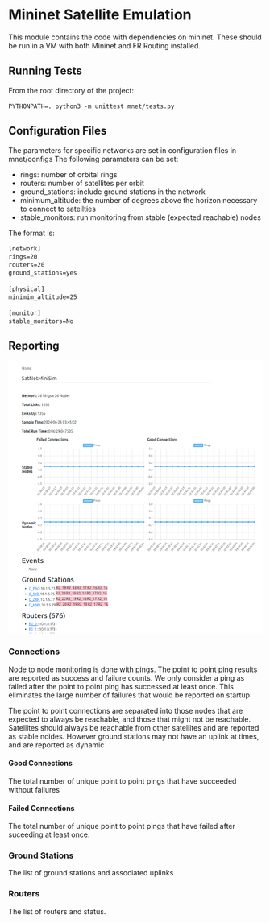 # Mininet Satellite Emulation

This module contains the code with dependencies on mininet. These should be run in a VM with both Mininet and FR Routing installed.

## Running Tests

From the root directory of the project:

```
PYTHONPATH=. python3 -m unittest mnet/tests.py
```

## Configuration Files

The parameters for specific networks are set in configuration files in mnet/configs
The following parameters can be set:
- rings: number of orbital rings
- routers: number of satellites per orbit
- ground_stations: include ground stations in the network
- minimum_altitude: the number of degrees above the horizon necessary to connect to satellties
- stable_monitors: run monitoring from stable (expected reachable) nodes

The format is:

```
[network]
rings=20
routers=20
ground_stations=yes

[physical]
minimim_altitude=25

[monitor]
stable_monitors=No
```

## Reporting

![Main Screen](main.png "Main Screen")

### Connections
Node to node monitoring is done with pings. The point to point ping results
are reported as success and failure counts. We only consider a ping as failed 
after the point to point ping has successed at least once. This eliminates
the large number of failures that would be reported on startup

The point to point connections are separated into those nodes that are
expected to always be reachable, and those that might not be reachable.
Satellites should always be reachable from other satellites and are
reported as stable noides. However ground stations may not have an uplink
at times, and are reported as dynamic

#### Good Connections

The total number of unique point to point pings that have succeeded without
failures

#### Failed Connections

The total number of unique point to point pings that have failed after 
suceeding at least once.

### Ground Stations

The list of ground stations and associated uplinks

### Routers

The list of routers and status.




